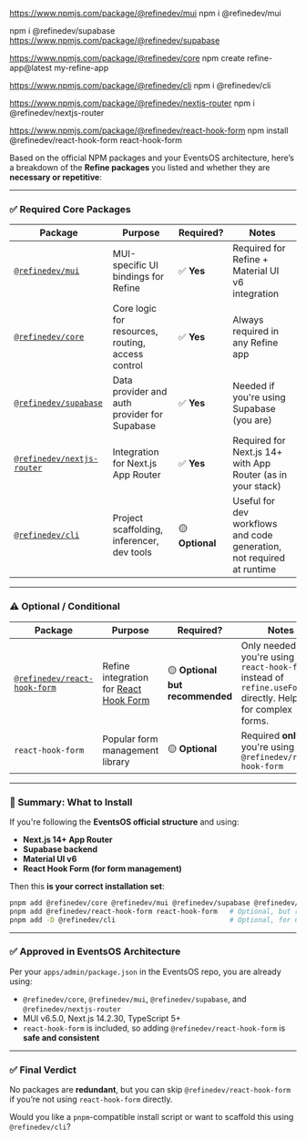 https://www.npmjs.com/package/@refinedev/mui
npm i @refinedev/mui

npm i @refinedev/supabase
https://www.npmjs.com/package/@refinedev/supabase

https://www.npmjs.com/package/@refinedev/core
npm create refine-app@latest my-refine-app

https://www.npmjs.com/package/@refinedev/cli
npm i @refinedev/cli


https://www.npmjs.com/package/@refinedev/nextjs-router
npm i @refinedev/nextjs-router


https://www.npmjs.com/package/@refinedev/react-hook-form
npm install @refinedev/react-hook-form react-hook-form

Based on the official NPM packages and your EventsOS architecture, here’s a breakdown of the **Refine packages** you listed and whether they are **necessary or repetitive**:

---

### ✅ **Required Core Packages**

| Package                                                                              | Purpose                                           | Required?       | Notes                                                                 |
| ------------------------------------------------------------------------------------ | ------------------------------------------------- | --------------- | --------------------------------------------------------------------- |
| [`@refinedev/mui`](https://www.npmjs.com/package/@refinedev/mui)                     | MUI-specific UI bindings for Refine               | ✅ **Yes**       | Required for Refine + Material UI v6 integration                      |
| [`@refinedev/core`](https://www.npmjs.com/package/@refinedev/core)                   | Core logic for resources, routing, access control | ✅ **Yes**       | Always required in any Refine app                                     |
| [`@refinedev/supabase`](https://www.npmjs.com/package/@refinedev/supabase)           | Data provider and auth provider for Supabase      | ✅ **Yes**       | Needed if you're using Supabase (you are)                             |
| [`@refinedev/nextjs-router`](https://www.npmjs.com/package/@refinedev/nextjs-router) | Integration for Next.js App Router                | ✅ **Yes**       | Required for Next.js 14+ with App Router (as in your stack)           |
| [`@refinedev/cli`](https://www.npmjs.com/package/@refinedev/cli)                     | Project scaffolding, inferencer, dev tools        | 🟡 **Optional** | Useful for dev workflows and code generation, not required at runtime |

---

### ⚠️ **Optional / Conditional**

| Package                                                                                  | Purpose                                                                | Required?                       | Notes                                                                                                                |
| ---------------------------------------------------------------------------------------- | ---------------------------------------------------------------------- | ------------------------------- | -------------------------------------------------------------------------------------------------------------------- |
| [`@refinedev/react-hook-form`](https://www.npmjs.com/package/@refinedev/react-hook-form) | Refine integration for [React Hook Form](https://react-hook-form.com/) | 🟡 **Optional but recommended** | Only needed **if** you're using `react-hook-form` instead of `refine.useForm()` directly. Helpful for complex forms. |
| `react-hook-form`                                                                        | Popular form management library                                        | 🟡 **Optional**                 | Required **only if** you're using `@refinedev/react-hook-form`                                                       |

---

### 🧠 Summary: What to Install

If you're following the **EventsOS official structure** and using:

* **Next.js 14+ App Router**
* **Supabase backend**
* **Material UI v6**
* **React Hook Form (for form management)**

Then this **is your correct installation set**:

```bash
pnpm add @refinedev/core @refinedev/mui @refinedev/supabase @refinedev/nextjs-router
pnpm add @refinedev/react-hook-form react-hook-form   # Optional, but recommended for form handling
pnpm add -D @refinedev/cli                            # Optional, for CLI tooling
```

---

### ✅ Approved in EventsOS Architecture

Per your `apps/admin/package.json` in the EventsOS repo, you are already using:

* `@refinedev/core`, `@refinedev/mui`, `@refinedev/supabase`, and `@refinedev/nextjs-router`
* MUI v6.5.0, Next.js 14.2.30, TypeScript 5+
* `react-hook-form` is included, so adding `@refinedev/react-hook-form` is **safe and consistent**

---

### ✅ Final Verdict

No packages are **redundant**, but you can skip `@refinedev/react-hook-form` if you’re not using `react-hook-form` directly.

Would you like a `pnpm`-compatible install script or want to scaffold this using `@refinedev/cli`?
